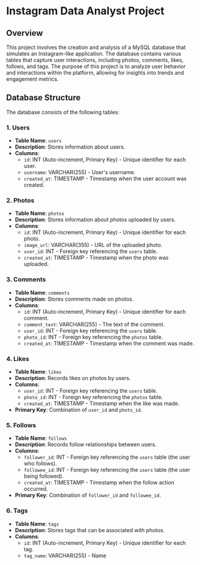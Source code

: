 # Instagram Data Analyst Project

## Overview

This project involves the creation and analysis of a MySQL database that simulates an Instagram-like application. The database contains various tables that capture user interactions, including photos, comments, likes, follows, and tags. The purpose of this project is to analyze user behavior and interactions within the platform, allowing for insights into trends and engagement metrics.

## Database Structure

The database consists of the following tables:

### 1. Users
- **Table Name**: `users`
- **Description**: Stores information about users.
- **Columns**:
  - `id`: INT (Auto-increment, Primary Key) - Unique identifier for each user.
  - `username`: VARCHAR(255) - User's username.
  - `created_at`: TIMESTAMP - Timestamp when the user account was created.

### 2. Photos
- **Table Name**: `photos`
- **Description**: Stores information about photos uploaded by users.
- **Columns**:
  - `id`: INT (Auto-increment, Primary Key) - Unique identifier for each photo.
  - `image_url`: VARCHAR(355) - URL of the uploaded photo.
  - `user_id`: INT - Foreign key referencing the `users` table.
  - `created_at`: TIMESTAMP - Timestamp when the photo was uploaded.

### 3. Comments
- **Table Name**: `comments`
- **Description**: Stores comments made on photos.
- **Columns**:
  - `id`: INT (Auto-increment, Primary Key) - Unique identifier for each comment.
  - `comment_text`: VARCHAR(255) - The text of the comment.
  - `user_id`: INT - Foreign key referencing the `users` table.
  - `photo_id`: INT - Foreign key referencing the `photos` table.
  - `created_at`: TIMESTAMP - Timestamp when the comment was made.

### 4. Likes
- **Table Name**: `likes`
- **Description**: Records likes on photos by users.
- **Columns**:
  - `user_id`: INT - Foreign key referencing the `users` table.
  - `photo_id`: INT - Foreign key referencing the `photos` table.
  - `created_at`: TIMESTAMP - Timestamp when the like was made.
- **Primary Key**: Combination of `user_id` and `photo_id`.

### 5. Follows
- **Table Name**: `follows`
- **Description**: Records follow relationships between users.
- **Columns**:
  - `follower_id`: INT - Foreign key referencing the `users` table (the user who follows).
  - `followee_id`: INT - Foreign key referencing the `users` table (the user being followed).
  - `created_at`: TIMESTAMP - Timestamp when the follow action occurred.
- **Primary Key**: Combination of `follower_id` and `followee_id`.

### 6. Tags
- **Table Name**: `tags`
- **Description**: Stores tags that can be associated with photos.
- **Columns**:
  - `id`: INT (Auto-increment, Primary Key) - Unique identifier for each tag.
  - `tag_name`: VARCHAR(255) - Name 

